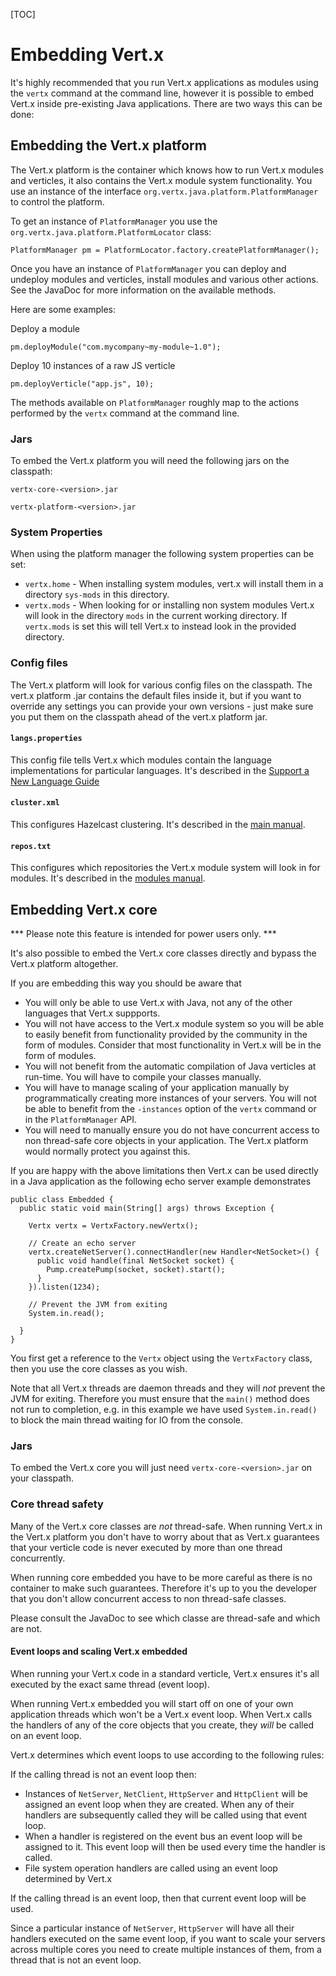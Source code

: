 <!--
This work is licensed under the Creative Commons Attribution-ShareAlike 3.0 Unported License.
To view a copy of this license, visit http://creativecommons.org/licenses/by-sa/3.0/ or send
a letter to Creative Commons, 444 Castro Street, Suite 900, Mountain View, California, 94041, USA.
-->

[TOC]

# Embedding Vert.x

It's highly recommended that you run Vert.x applications as modules using the `vertx` command at the command line, however it is possible to embed Vert.x inside pre-existing Java applications. There are two ways this can be done:

## Embedding the Vert.x platform

The Vert.x platform is the container which knows how to run Vert.x modules and verticles, it also contains the Vert.x module system functionality. You use an instance of the interface `org.vertx.java.platform.PlatformManager` to control the platform.

To get an instance of `PlatformManager` you use the `org.vertx.java.platform.PlatformLocator` class:

    PlatformManager pm = PlatformLocator.factory.createPlatformManager();

Once you have an instance of `PlatformManager` you can deploy and undeploy modules and verticles, install modules and various other actions. See the JavaDoc for more information on the available methods.

Here are some examples:

Deploy a module

    pm.deployModule("com.mycompany~my-module~1.0");

Deploy 10 instances of a raw JS verticle

    pm.deployVerticle("app.js", 10);

The methods available on `PlatformManager` roughly map to the actions performed by the `vertx` command at the command line.

### Jars

To embed the Vert.x platform you will need the following jars on the classpath:

    vertx-core-<version>.jar

    vertx-platform-<version>.jar

### System Properties

When using the platform manager the following system properties can be set:

* `vertx.home` - When installing system modules, vert.x will install them in a directory `sys-mods` in this directory.
* `vertx.mods` - When looking for or installing non system modules Vert.x will look in the directory `mods` in the current working directory. If `vertx.mods` is set this will tell Vert.x to instead look in the provided directory.

### Config files

The Vert.x platform will look for various config files on the classpath. The vert.x platform .jar contains the default files inside it, but if you want to override any settings you can provide your own versions - just make sure you put them on the classpath ahead of the vert.x platform jar.

#### `langs.properties`

This config file tells Vert.x which modules contain the language implementations for particular languages. It's described in the [Support a New Language Guide](language_support.html)

#### `cluster.xml`

This configures Hazelcast clustering. It's described in the [main manual](manual.html).

#### `repos.txt`	

This configures which repositories the Vert.x module system will look in for modules. It's described in the [modules manual](mods_manual.html).

## Embedding Vert.x core

*** Please note this feature is intended for power users only. ***

It's also possible to embed the Vert.x core classes directly and bypass the Vert.x platform altogether.

If you are embedding this way you should be aware that

* You will only be able to use Vert.x with Java, not any of the other languages that Vert.x suppports.
* You will not have access to the Vert.x module system so you will be able to easily benefit from functionality provided by the community in the form of modules. Consider that most  functionality in Vert.x will be in the form of modules.
* You will not benefit from the automatic compilation of Java verticles at run-time. You will have to compile your classes manually.
* You will have to manage scaling of your application manually by programmatically creating more instances of your servers. You will not be able to benefit from the `-instances` option of the `vertx` command or in the `PlatformManager` API.
* You will need to manually ensure you do not have concurrent access to non thread-safe core objects in your application. The Vert.x platform would normally protect you against this.

If you are happy with the above limitations then Vert.x can be used directly in a Java application as the following echo server example demonstrates

    public class Embedded {
      public static void main(String[] args) throws Exception {

        Vertx vertx = VertxFactory.newVertx();

        // Create an echo server
        vertx.createNetServer().connectHandler(new Handler<NetSocket>() {
          public void handle(final NetSocket socket) {
            Pump.createPump(socket, socket).start();
          }
        }).listen(1234);

        // Prevent the JVM from exiting
        System.in.read();

      }
    }

You first get a reference to the `Vertx` object using the `VertxFactory` class, then you use the core classes as you wish.

Note that all Vert.x threads are daemon threads and they will *not* prevent the JVM for exiting. Therefore you must ensure that the `main()` method does not run to completion, e.g. in this example we have used `System.in.read()` to block the main thread waiting for IO from the console.

### Jars

To embed the Vert.x core you will just need `vertx-core-<version>.jar` on your classpath.


### Core thread safety

Many of the Vert.x core classes are *not* thread-safe. When running Vert.x in the Vert.x platform you don't have to worry about that as Vert.x guarantees that your verticle code is never executed by more than one thread concurrently.

When running core embedded you have to be more careful as there is no container to make such guarantees. Therefore it's up to you the developer that you don't allow concurrent access to non thread-safe classes.

Please consult the JavaDoc to see which classe are thread-safe and which are not.

#### Event loops and scaling Vert.x embedded

When running your Vert.x code in a standard verticle, Vert.x ensures it's all executed by the exact same thread (event loop).

When running Vert.x embedded you will start off on one of your own application threads which won't be a Vert.x event loop. When Vert.x calls the handlers of any of the core objects that you create, they *will* be called on an event loop.

Vert.x determines which event loops to use according to the following rules:

If the calling thread is not an event loop then:

* Instances of `NetServer`, `NetClient`, `HttpServer` and `HttpClient` will be assigned an event loop when they are created. When any of their handlers are subsequently called they will be called using that event loop.
* When a handler is registered on the event bus an event loop will be assigned to it. This event loop will then be used every time the handler is called.
* File system operation handlers are called using an event loop determined by Vert.x

If the calling thread is an event loop, then that current event loop will be used.

Since a particular instance of `NetServer`, `HttpServer` will have all their handlers executed on the same event loop, if you want to scale your servers across multiple cores you need to create multiple instances of them, from a thread that is not an event loop.




